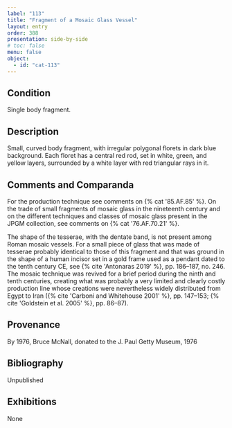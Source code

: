 ```yaml
---
label: "113"
title: "Fragment of a Mosaic Glass Vessel"
layout: entry
order: 388
presentation: side-by-side
# toc: false
menu: false
object:
  - id: "cat-113"
---
```


## Condition

Single body fragment.

## Description

Small, curved body fragment, with irregular polygonal florets in dark blue background. Each floret has a central red rod, set in white, green, and yellow layers, surrounded by a white layer with red triangular rays in it.

## Comments and Comparanda

For the production technique see comments on {% cat '85.AF.85' %}. On the trade of small fragments of mosaic glass in the nineteenth century and on the different techniques and classes of mosaic glass present in the JPGM collection, see comments on {% cat '76.AF.70.21' %}.

The shape of the tesserae, with the dentate band, is not present among Roman mosaic vessels. For a small piece of glass that was made of tesserae probably identical to those of this fragment and that was ground in the shape of a human incisor set in a gold frame used as a pendant dated to the tenth century CE, see {% cite 'Antonaras 2019' %}, pp. 186–187, no. 246. The mosaic technique was revived for a brief period during the ninth and tenth centuries, creating what was probably a very limited and clearly costly production line whose creations were nevertheless widely distributed from Egypt to Iran ({% cite 'Carboni and Whitehouse 2001' %}, pp. 147–153; {% cite 'Goldstein et al. 2005' %}, pp. 86–87).

## Provenance

By 1976, Bruce McNall, donated to the J. Paul Getty Museum, 1976

## Bibliography

Unpublished

## Exhibitions

None